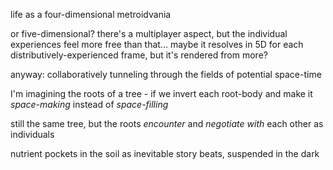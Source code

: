 life as a four-dimensional metroidvania

or five-dimensional? there's a multiplayer aspect, but the individual experiences feel more free than that... maybe it resolves in 5D for each distributively-experienced frame, but it's rendered from more?

anyway: collaboratively tunneling through the fields of potential space-time

I'm imagining the roots of a tree - if we invert each root-body and make it *space-making* instead of *space-filling*

still the same tree, but the roots *encounter* and *negotiate with* each other as individuals

nutrient pockets in the soil as inevitable story beats, suspended in the dark
